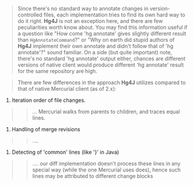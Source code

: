 > Since there's no standard way to annotate changes in version-controlled files, each implementation tries to find its own hard way to do it right. **Hg4J** is not an exception here, and there are few peculiarities worth know about. You may find this information useful if a question like "How come 'hg annotate' gives slightly different result than `HgAnnotateCommand`?" or "Why on earth did stupid authors of **Hg4J** implement their own annotate and didn't follow that of 'hg annotate'?" sound familiar. On a side (but quite important) note, there's no standard 'hg annotate' output either, chances are different versions of native client would produce different 'hg annotate' result for the same repository are high.

> There are few differences in the approach **Hg4J** utilizes compared to that of native Mercurial client (as of 2.x):
  1. Iteration order of file changes.
> > ...
> > Mercurial walks from parents to children, and traces equal lines.
  1. Handling of merge revisions
> > ....
  1. Detecting of 'common' lines (like '}' in Java)
> > ....
> > our diff implementation doesn't process these lines in any special way (while the one Mercurial uses does), hence such lines may be attributed to different change blocks